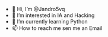 - 👋 Hi, I’m @Jandro5vq
- 👀 I’m interested in IA and Hacking
- 🌱 I’m currently learning Python
- 📫 How to reach me sen me an Email

<!---
Jandro5vq/Jandro5vq is a ✨ special ✨ repository because its `README.md` (this file) appears on your GitHub profile.
You can click the Preview link to take a look at your changes.
--->
